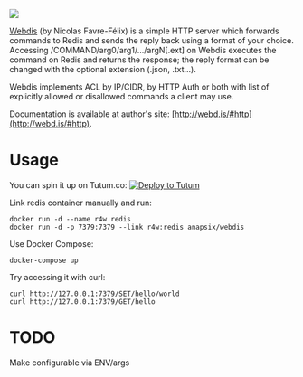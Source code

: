 
[![](https://badge.imagelayers.io/anapsix/webdis:latest.svg)](https://imagelayers.io/?images=anapsix/webdis:latest)

[Webdis](http://webd.is) (by Nicolas Favre-Félix) is a simple HTTP server which forwards commands to Redis and sends the reply back using a format of your choice. Accessing /COMMAND/arg0/arg1/.../argN[.ext] on Webdis executes the command on Redis and returns the response; the reply format can be changed with the optional extension (.json, .txt…).

Webdis implements ACL by IP/CIDR, by HTTP Auth or both with list of explicitly allowed or disallowed commands a client may use.

Documentation is available at author's site: [http://webd.is/#http](http://webd.is/#http).

# Usage

You can spin it up on Tutum.co: [![Deploy to Tutum](https://s.tutum.co/deploy-to-tutum.svg)](https://dashboard.tutum.co/stack/deploy/)

Link redis container manually and run:

    docker run -d --name r4w redis
    docker run -d -p 7379:7379 --link r4w:redis anapsix/webdis

Use Docker Compose:

    docker-compose up

Try accessing it with curl:

    curl http://127.0.0.1:7379/SET/hello/world
    curl http://127.0.0.1:7379/GET/hello

# TODO
Make configurable via ENV/args
